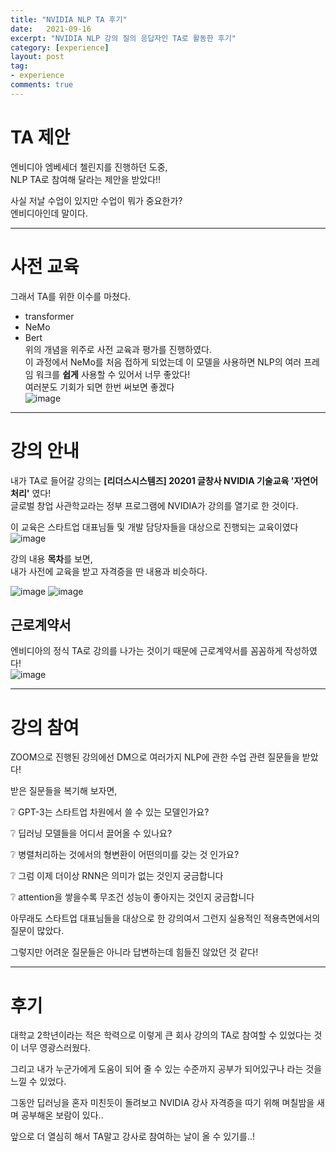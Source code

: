 ```yaml
---
title: "NVIDIA NLP TA 후기"
date:   2021-09-16
excerpt: "NVIDIA NLP 강의 질의 응답자인 TA로 활동한 후기"
category: [experience]
layout: post
tag:
- experience
comments: true
--- 
```


# TA 제안
엔비디아 엠베세더 첼린지를 진행하던 도중,    
NLP TA로 참여해 달라는 제안을 받았다!!    

사실 저날 수업이 있지만 수업이 뭐가 중요한가?  
엔비디아인데 말이다.      


-------

# 사전 교육
그래서 TA를 위한 이수를 마쳤다.   
* transformer      
* NeMo   
* Bert   
위의 개념을 위주로 사전 교육과 평가를 진행하였다.   
이 과정에서 NeMo를 처음 접하게 되었는데 이 모델을 사용하면 NLP의 여러 프레임 워크를 **쉽게** 사용할 수 있어서 너무 좋았다!    
여러분도 기회가 되면 한번 써보면 좋겠다     
![image](https://user-images.githubusercontent.com/76824611/132925518-c99b69ef-a3bd-4fc6-a4e1-05701e15698f.png)


----


# 강의 안내
내가 TA로 들어갈 강의는 **[리더스시스템즈] 20201 글창사 NVIDIA 기술교육 '자연어 처리'** 였다!    
글로벌 창업 사관학교라는 정부 프로그램에 NVIDIA가 강의를 열기로 한 것이다.     

이 교육은 스타트업 대표님들 및 개발 담당자들을 대상으로 진행되는 교육이였다     
![image](https://user-images.githubusercontent.com/76824611/133214399-001cd04a-c839-4162-8523-58cd93ca399a.png)



강의 내용 **목차**를 보면,   
내가 사전에 교육을 받고 자격증을 딴 내용과 비슷하다.

![image](https://user-images.githubusercontent.com/76824611/133214479-f5c87698-2aa9-4fce-b49b-a7e91c95c8cc.png)
![image](https://user-images.githubusercontent.com/76824611/133214493-8e6fb6ca-9159-4ed2-b5d9-133acd6b1693.png)


## 근로계약서
엔비디아의 정식 TA로 강의를 나가는 것이기 때문에 근로계약서를 꼼꼼하게 작성하였다!   
![image](https://user-images.githubusercontent.com/76824611/133215047-4dd1d74e-8704-42a7-8211-97a426972246.png)



-----------

# 강의 참여

ZOOM으로 진행된 강의에선 DM으로 여러가지 NLP에 관한 수업 관련 질문들을 받았다!

받은 질문들을 복기해 보자면,

❔ GPT-3는 스타트업 차원에서 쓸 수 있는 모델인가요?    

❔ 딥러닝 모델들을 어디서 끌어올 수 있나요?

❔ 병렬처리하는 것에서의 형변환이 어떤의미를 갖는 것 인가요?

❔ 그럼 이제 더이상 RNN은 의미가 없는 것인지 궁금합니다   

❔ attention을 쌓을수록 무조건 성능이 좋아지는 것인지 궁금합니다


아무래도 스타트업 대표님들을 대상으로 한 강의여서 그런지 실용적인 적용측면에서의 질문이 많았다.

그렇지만 어려운 질문들은 아니라 답변하는데 힘들진 않았던 것 같다!

-----

# 후기

대학교 2학년이라는 적은 학력으로 이렇게 큰 회사 강의의 TA로 참여할 수 있었다는 것이 너무 영광스러웠다.

그리고 내가 누군가에게 도움이 되어 줄 수 있는 수준까지 공부가 되어있구나 라는 것을 느낄 수 있었다.

그동안 딥러닝을 혼자 미친듯이 돌려보고 NVIDIA 강사 자격증을 따기 위해 며칠밤을 새며 공부해온 보람이 있다..

앞으로 더 열심히 해서 TA말고 강사로 참여하는 날이 올 수 있기를..!
